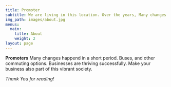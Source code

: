 ```yaml
---
title: Promoter
subtitle: We are living in this location. Over the years, Many changes towards progress.
img_path: images/about.jpg
menus:
  main:
    title: About
    weight: 2
layout: page
---
```


**Promoters** Many changes happend in a short period. Buses, and other commuting options. Businesses are thriving successfully. Make your business also part of this vibrant society.

*Thank You for reading!*

